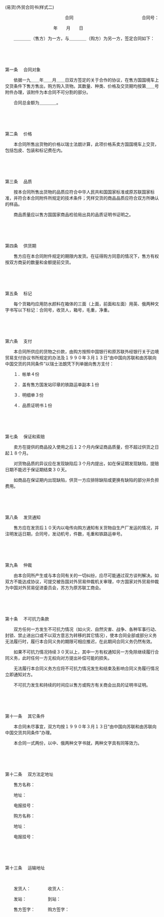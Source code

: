 



(易货)外贸合同书(样式二)



 

　　　　　　　　　　　　　　合同　　　　　　　　　　　　　　　　合同号：

　　　　　　　　　　　 年　　月　　日　　

　　＿＿＿＿（售方）为一方，与＿＿＿＿（购方）为另一方，签定合同如下：

　　

　　

第一条
　合同对象

　　依据一九＿＿年＿＿月＿＿日双方签定的关于合作的协议，在售方国国境车上交货条件下售方售出，购方购入货物。其数量、种类、价格及交货期均按第＿＿号附件办理，该附件为本合同不可分割的部分。

　　合同总金额为＿＿＿＿。

　　

　　

第二条
　价格

　　本合同所售出货物的价格以瑞士法朗计算，此项价格系卖方国国境车上交货，包括包皮、包装和标记费在内。

　　

　　

第三条
　品质

　　按本合同所售出货物的品质应符合中华人民共和国国家标准或原苏联国家标准，并符合本合同附件所规定的技术条件；凭样交货的商品品质应符合双方所确认的样品。

　　商品质量应以售方国国家商品检验局出具的品质证明书证明之。

　　

　　

第四条
　供货期

　　售方应在本合同附件规定的期限内发货。在征得购方同意的情况下，售方有权按双方商妥的数量和金额提前交货。

　　

　　

第五条
　标记

　　每个货箱均应用防水颜料在箱体的三面（上面，前面和左面）用英、俄两种文字书写以下标记：合同号，收货人，箱号，毛重，净重。

　　

　　

第六条
　支付

　　本合同所供应的货物之价款，由购方按照中国银行和原苏联外经银行关于边境贸易支付协议书所规定的办法及１９９０年３月１３日“由中国向苏联和由苏联向中国交货的共同条件”以瑞士法朗凭下列单据向售方支付：

　　１．帐单４份

　　２．盖有售方国发站印章的铁路运单副本１份

　　３．明细单３份

　　４．品质证明书１份

　　

　　

第七条
　保证和索赔

　　卖方在提供的商品投入使用之后１２个月内保证商品质量，但不超过供货之日起１８个月。

　　对货物品质的异议应在发现缺陷后３个月内提出，如在保证期发现缺陷，提赔日期不能迟于保证期结束３０天。

　　如商品在保证期内出现缺陷，供货一方应排除缺陷或更换有缺陷的部分并负担费用。

　　

　　

第八条
　发货通知

　　售方应在发货后１０天内以电传向购方通知有关货物自生产厂发运的情况，并注明发运日期，合同号，发动机号，件数，毛重和铁路运单号。

　　

　　

第九条
　仲裁

　　由本合同所产生或与本合同有关的一切纠纷，应尽可能通过双方谈判解决。如双方不能达成协议，可提交被告国对外贸易仲裁机关审理，中方国家对外贸易仲裁为中国对外贸易促进委员会，苏方为原苏联工商会。

　　

　　

第十条
　不可抗力条款

　　双方任何一方发生不可抗力情况（如火灾、自然灾害、战争、各种军事行动、封锁、禁止进出口或不以双方意志为转移的其它情况），使本合同全部或部分义务无法履行时，履行本合同义务的期限可相应推迟，在此期间合同义务仍然有效。

　　如果不可抗力情况持续３０天以上，其中一方有权通知另一方免除继续履行合同义务，此时任何一方无权向对方提出补偿可能的损失。

　　无法履行本合同义务方应将不可抗力情况发生和结束及影响合同义务履行情况立即通知对方。

　　不可抗力发生和持续的时间应以售方或购方有关商会出具的证明书证明。

　　

　　

第十一条
　其它条件

　　本合同未尽事宜，双方均按１９９０年３月１３日“由中国向苏联和由苏联向中国交货共同条件”办理。

　　本合同一式两份，以中、俄两种文字书就，两种文字具有同等效力。

　　

　　

第十二条
　双方法定地址

　　售方名称：

　　地址：

　　电报挂号：

　　购方名称：

　　地址：

　　电报挂号：

　　

　　

第十三条
　运输地址

　　

　　发货人：　　　　收货人：

　　发站：　　　　　到站：

　　售方签字：　　　购方签字：